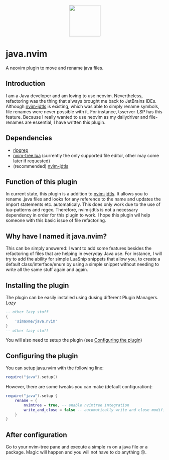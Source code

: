 <p align="center">
    <img src="https://github.com/simaxme/java.nvim/blob/main/images/neovim_java.png?raw=true" align="center" width="100">
</p>

# java.nvim
A neovim plugin to move and rename java files.

## Introduction
I am a Java developer and am loving to use neovim. Nevertheless, refactoring was the thing that always brought me back to JetBrains IDEs. Although [nvim-jdtls](https://github.com/mfussenegger/nvim-jdtls) is existing, which was able to simply rename symbols, file renames were never possible with it. For instance, tsserver-LSP has this feature. Because I really wanted to use neovim as my dailydriver and file-renames are essential, I have written this plugin.

## Dependencies
- [ripgrep](https://github.com/BurntSushi/ripgrep)
- [nvim-tree.lua](https://github.com/nvim-tree/nvim-tree.lua) (currently the only supported file editor, other may come later if requested)
- (recommended) [nvim-jdtls](https://github.com/mfussenegger/nvim-jdtls)

## Function of this plugin
In current state, this plugin is a addition to [nvim-jdtls](https://github.com/mfussenegger/nvim-jdtls). It allows you to rename .java files and looks for any reference to the name and updates the import statements etc. automaticaly. This does only work due to the use of lua-patterns and regex. Therefore, nvim-jdtls is not a necessary dependency in order for this plugin to work.
I hope this plugin wil help someone with this basic issue of file refactoring. 

## Why have I named it java.nvim?
This can be simply answered: I want to add some features besides the refactoring of files that are helping in everyday Java use. For instance, I will try to add the ability for simple LuaSnip snippets that allow you, to create a default class/interface/enum by using a simple snippet without needing to write all the same stuff again and again.

## Installing the plugin
The plugin can be easily installed using dusing different Plugin Managers.
*Lazy*
```lua
-- other lazy stuff
{
    'simaxme/java.nvim'
}
-- other lazy stuff
```

You will also need to setup the plugin (see [Configuring the plugin](#configuring-the-plugin))

## Configuring the plugin
You can setup java.nvim with the following line:
```lua
require("java").setup()
```

However, there are some tweaks you can make (default configuration):
```lua
require("java").setup {
    rename = {
        nvimtree = true, -- enable nvimtree integration
        write_and_close = false -- automatically write and close modified (previously unopened) files after refactoring a java file
    }
}
```

## After configuration
Go to your nvim-tree pane and execute a simple `rn` on a java file or a package. Magic will happen and you will not have to do anything 🙃.
